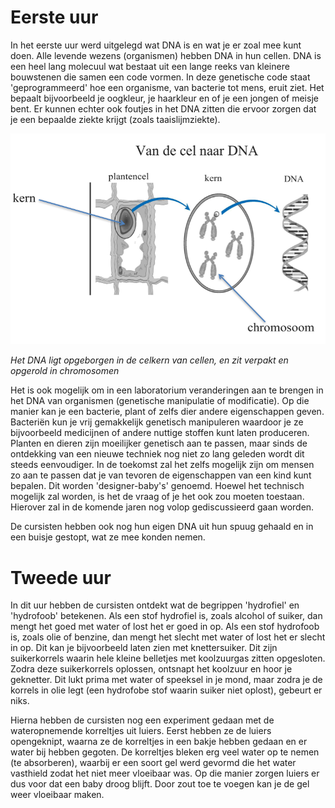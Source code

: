 # Eerste uur
In het eerste uur werd uitgelegd wat DNA is en wat je er zoal mee kunt doen. Alle levende wezens (organismen) hebben DNA in hun cellen. DNA is een heel lang molecuul wat bestaat uit een lange reeks van kleinere bouwstenen die samen een code vormen. In deze genetische code staat 'geprogrammeerd' hoe een organisme, van bacterie tot mens, eruit ziet. Het bepaalt bijvoorbeeld je oogkleur, je haarkleur en of je een jongen of meisje bent. Er kunnen echter ook foutjes in het DNA zitten die ervoor zorgen dat je een bepaalde ziekte krijgt (zoals taaislijmziekte).

![dna](dna.png)

*Het DNA ligt opgeborgen in de celkern van cellen, en zit verpakt en opgerold in chromosomen*

Het is ook mogelijk om in een laboratorium veranderingen aan te brengen in het DNA van organismen (genetische manipulatie of modificatie). Op die manier kan je een bacterie, plant of zelfs dier andere eigenschappen geven. Bacteriën kun je vrij gemakkelijk genetisch manipuleren waardoor je ze bijvoorbeeld medicijnen of andere nuttige stoffen kunt laten produceren. Planten en dieren zijn moeilijker genetisch aan te passen, maar sinds de ontdekking van een nieuwe techniek nog niet zo lang geleden wordt dit steeds eenvoudiger. In de toekomst zal het zelfs mogelijk zijn om mensen zo aan te passen dat je van tevoren de eigenschappen van een kind kunt bepalen. Dit worden 'designer-baby's' genoemd. Hoewel het technisch mogelijk zal worden, is het de vraag of je het ook zou moeten toestaan. Hierover zal in de komende jaren nog volop gediscussieerd gaan worden.

De cursisten hebben ook nog hun eigen DNA uit hun spuug gehaald en in een buisje gestopt, wat ze mee konden nemen.

# Tweede uur
In dit uur hebben de cursisten ontdekt wat de begrippen 'hydrofiel' en 'hydrofoob' betekenen. Als een stof hydrofiel is, zoals alcohol of suiker, dan mengt het goed met water of lost het er goed in op. Als een stof hydrofoob is, zoals olie of benzine, dan mengt het slecht met water of lost het er slecht in op. Dit kan je bijvoorbeeld laten zien met knettersuiker. Dit zijn suikerkorrels waarin hele kleine belletjes met koolzuurgas zitten opgesloten. Zodra deze suikerkorrels oplossen, ontsnapt het koolzuur en hoor je geknetter. Dit lukt prima met water of speeksel in je mond, maar zodra je de korrels in olie legt (een hydrofobe stof waarin suiker niet oplost), gebeurt er niks.

Hierna hebben de cursisten nog een experiment gedaan met de wateropnemende korreltjes uit luiers. Eerst hebben ze de luiers opengeknipt, waarna ze de korreltjes in een bakje hebben gedaan en er water bij hebben gegoten. De korreltjes bleken erg veel water op te nemen (te absorberen), waarbij er een soort gel werd gevormd die het water vasthield zodat het niet meer vloeibaar was. Op die manier zorgen luiers er dus voor dat een baby droog blijft. Door zout toe te voegen kan je de gel weer vloeibaar maken.

